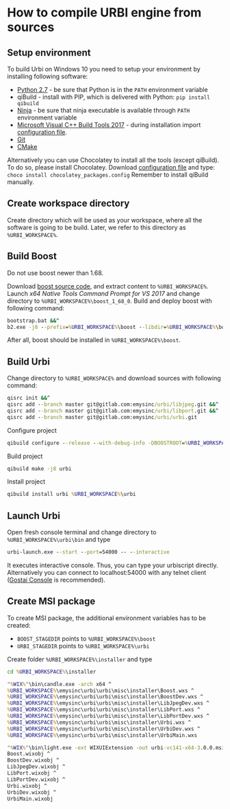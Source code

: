 # How to compile URBI engine from sources
## Setup environment
To build Urbi on Windows 10 you need to setup your environment by installing following software:

*  [Python 2.7](https://www.python.org/ftp/python/2.7.15/python-2.7.15.amd64.msi) - be sure that Python is in the `PATH` environment variable
*  qiBuild - install with PIP, which is delivered with Python: `pip install qibuild`
*  [Ninja](https://github.com/ninja-build/ninja/releases/download/v1.9.0/ninja-win.zip) - be sure that ninja executable is available through `PATH` environment variable
*  [Microsoft Visual C++ Build Tools 2017](https://visualstudio.microsoft.com) - during installation import [configuration file](https://bitbucket.org/emysinc/urbi/raw/master_upstream/dev/msvc_buildtools_urbi.vsconfig).
*  [Git](https://github.com/git-for-windows/git/releases/download/v2.20.1.windows.1/Git-2.20.1-64-bit.exe)
*  [CMake](https://github.com/Kitware/CMake/releases/download/v3.13.4/cmake-3.13.4-win64-x64.msi)

Alternatively you can use Chocolatey to install all the tools (except qiBuild). To do so, please install Chocolatey. Download [configuration file](https://gitlab.com/emysinc/urbi/urbi/raw/master/dev/chocolatey_packages.config?inline=false) and type: `choco install chocolatey_packages.config`
Remember to install qiBuild manually.

## Create workspace directory
Create directory which will be used as your workspace, where all the software is going to be build. Later, we refer to this directory as `%URBI_WORKSPACE%`.

## Build Boost
Do not use boost newer than 1.68.

Download [boost source code](https://sourceforge.net/projects/boost/files/boost/1.68.0/boost_1_68_0.7z/download), and extract content to `%URBI_WORKSPACE%`.
Launch _x64 Native Tools Command Prompt for VS 2017_ and change directory to `%URBI_WORKSPACE%\boost_1_68_0`. Build and deploy boost with following command:
```bat
bootstrap.bat &&^
b2.exe -j8 --prefix=%URBI_WORKSPACE%\boost --libdir=%URBI_WORKSPACE%\boost\bin toolset=msvc link=shared variant=release address-model=64 install
```

After all, boost should be installed in `%URBI_WORKSPACE%\boost`.

## Build Urbi
Change directory to `%URBI_WORKSPACE%` and download sources with following command:
```bat
qisrc init &&^
qisrc add --branch master git@gitlab.com:emysinc/urbi/libjpeg.git &&^
qisrc add --branch master git@gitlab.com:emysinc/urbi/libport.git &&^
qisrc add --branch master git@gitlab.com:emysinc/urbi/urbi.git
```

Configure project
```bat
qibuild configure --release --with-debug-info -DBOOSTROOT=%URBI_WORKSPACE%\boost -DBOOST_LIBRARYDIR=%URBI_WORKSPACE%\boost\bin -G"Ninja" urbi
```

Build project
```bat
qibuild make -j8 urbi
```

Install project
```bat
qibuild install urbi %URBI_WORKSPACE%\urbi
```
## Launch Urbi
Open fresh console terminal and change directory to `%URBI_WORKSPACE%\urbi\bin` and type
```bat
urbi-launch.exe --start --port=54000 -- --interactive
```

It executes interactive console. Thus, you can type your urbiscript directly. Alternatively you can connect to localhost:54000 with any telnet client ([Gostai Console](https://pallyrobot.sharepoint.com/:u:/s/Software/EYZ7pBnNgKpLoQB3vgRowFQBBEoaw0W1yL5G6fl04ePJQw?e=tXLjw0) is recommended).

## Create MSI package
To create MSI package, the additional environment variables has to be created:

* `BOOST_STAGEDIR` points to `%URBI_WORKSPACE%\boost`
* `URBI_STAGEDIR` points to `%URBI_WORKSPACE%\urbi`

Create folder `%URBI_WORKSPACE%\installer` and type
```bat
cd %URBI_WORKSPACE%\installer

"%WIX%"\bin\candle.exe -arch x64 ^
%URBI_WORKSPACE%\emysinc\urbi\urbi\misc\installer\Boost.wxs ^
%URBI_WORKSPACE%\emysinc\urbi\urbi\misc\installer\BoostDev.wxs ^
%URBI_WORKSPACE%\emysinc\urbi\urbi\misc\installer\LibJpegDev.wxs ^
%URBI_WORKSPACE%\emysinc\urbi\urbi\misc\installer\LibPort.wxs ^
%URBI_WORKSPACE%\emysinc\urbi\urbi\misc\installer\LibPortDev.wxs ^
%URBI_WORKSPACE%\emysinc\urbi\urbi\misc\installer\Urbi.wxs ^
%URBI_WORKSPACE%\emysinc\urbi\urbi\misc\installer\UrbiDev.wxs ^
%URBI_WORKSPACE%\emysinc\urbi\urbi\misc\installer\UrbiMain.wxs

"%WIX%"\bin\light.exe -ext WIXUIExtension -out urbi-vc141-x64-3.0.0.msi ^
Boost.wixobj ^
BoostDev.wixobj ^
LibJpegDev.wixobj ^
LibPort.wixobj ^
LibPortDev.wixobj ^
Urbi.wixobj ^
UrbiDev.wixobj ^
UrbiMain.wixobj

```
